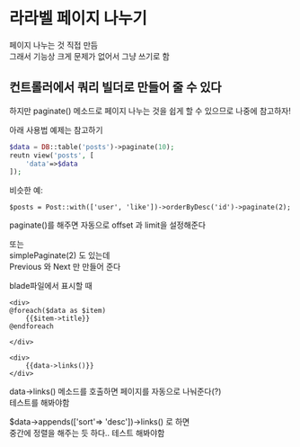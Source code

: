 # 라라벨 페이지 나누기
페이지 나누는 것 직접 만듬  
그래서 기능상 크게 문제가 없어서 그냥 쓰기로 함

## 컨트롤러에서 쿼리 빌더로 만들어 줄 수 있다
하지만 paginate() 메소드로 페이지 나누는 것을 쉽게 할 수 있으므로 나중에 참고하자!  

아래 사용법 예제는 참고하기
```php
$data = DB::table('posts')->paginate(10);
reutn view('posts', [
    'data'=>$data
]);

```
비슷한 예:  
```
$posts = Post::with(['user', 'like'])->orderByDesc('id')->paginate(2);
```

paginate()를 해주면 자동으로 offset 과 limit을 설정해준다

또는   
simplePaginate(2) 도 있는데   
Previous 와 Next 만 만들어 준다


blade파일에서 표시할 때  
```
<div>
@foreach($data as $item) 
    {{$item->title}}
@endforeach

</div>

<div>   
    {{data->links()}}
</div>
```

data->links() 메소드를 호출하면 페이지를 자동으로 나눠준다(?)   
테스트를 해봐야함

$data->appends(['sort'=> 'desc'])->links() 로 하면   
중간에 정렬을 해주는 듯 하다.. 테스트 해봐야함
